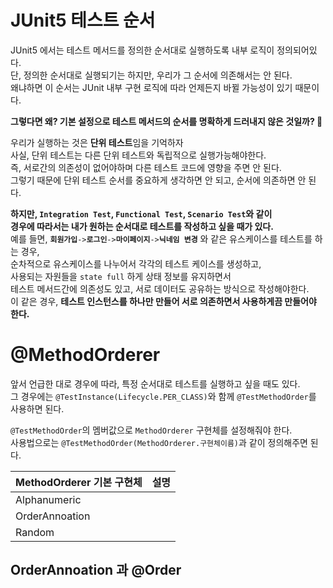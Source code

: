 # JUnit5 테스트 순서      
     
JUnit5 에서는 테스트 메서드를 정의한 순서대로 실행하도록 내부 로직이 정의되어있다.             
단, 정의한 순서대로 실행되기는 하지만, 우리가 그 순서에 의존해서는 안 된다.          
왜냐하면 이 순서는 JUnit 내부 구현 로직에 따라 언제든지 바뀔 가능성이 있기 때문이다.         
      
**그렇다면 왜? 기본 설정으로 테스트 메서드의 순서를 명확하게 드러내지 않은 것일까? 🤔**          
          
우리가 실행하는 것은 **단위 테스트**임을 기억하자             
사실, 단위 테스트는 다른 단위 테스트와 독립적으로 실행가능해야한다.          
즉, 서로간의 의존성이 없어야하며 다른 테스트 코드에 영향을 주면 안 된다.        
그렇기 때문에 단위 테스트 순서를 중요하게 생각하면 안 되고, 순서에 의존하면 안 된다.       
                                
**하지만, `Integration Test`, `Functional Test`, `Scenario Test`와 같이                   
경우에 따라서는 내가 원하는 순서대로 테스트를 작성하고 싶을 때가 있다.**                   
예를 들면, **`회원가입`**`->`**`로그인`**`->`**`마이페이지`**`->`**`닉네임 변경`** 와 같은 유스케이스를 테스트를 하는 경우,     
순차적으로 유스케이스를 나누어서 각각의 테스트 케이스를 생성하고,        
사용되는 자원들을 `state full` 하게 상태 정보를 유지하면서             
테스트 메서드간에 의존성도 있고, 서로 데이터도 공유하는 방식으로 작성해야한다.               
이 같은 경우, **테스트 인스턴스를 하나만 만들어 서로 의존하면서 사용하게끔 만들어야 한다.**          

# @MethodOrderer     
앞서 언급한 대로 경우에 따라, 특정 순서대로 테스트를 실행하고 싶을 때도 있다.       
그 경우에는 `@TestInstance(Lifecycle.PER_CLASS)`와 함께 `@TestMethodOrder`를 사용하면 된다.        
     
`@TestMethodOrder`의 멤버값으로 `MethodOrderer` 구현체를 설정해줘야 한다.        
사용법으로는 `@TestMethodOrder(MethodOrderer.구현체이름)`과 같이 정의해주면 된다.   

|MethodOrderer 기본 구현체|설명|
|----------------------|---|
|Alphanumeric||    
|OrderAnnoation||   
|Random||      
   
## OrderAnnoation 과 @Order    


